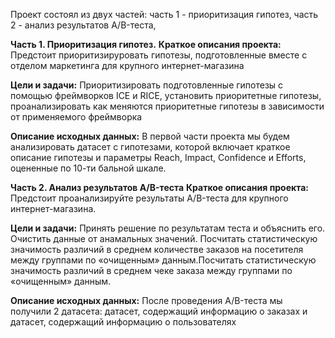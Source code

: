 Проект состоял из двух частей: часть 1 - приоритизация гипотез, часть 2 - анализ результатов A/B-теста, 

**Часть 1. Приоритизация гипотез.**
**Краткое описания проекта:**
Предстоит приоритизируровать гипотезы, подготовленные вместе с отделом маркетинга для крупного интернет-магазина

**Цели и задачи:** Приоритизировать подготовленные гипотезы с помощью фреймворков ICE и RICE, установить приоритетные гипотезы, проанализировать как меняются приоритетные гипотезы в зависимости от применяемого фреймворка

**Описание исходных данных:**
В первой части проекта мы будем анализировать датасет с гипотезами, которой включает краткое описание гипотезы и параметры Reach, Impact, Confidence и Efforts, оцененные по 10-ти бальной шкале.

**Часть 2. Анализ результатов A/B-теста**
**Краткое описания проекта:**
Предстоит проанализируйте результаты A/B-теста для крупного интернет-магазина.

**Цели и задачи:** Принять решение по результатам теста и объяснить его. Очистить данные от анамальных значений. Посчитать статистическую значимость различий в среднем количестве заказов на посетителя между группами по «очищенным» данным.Посчитать статистическую значимость различий в среднем чеке заказа между группами по «очищенным» данным.

**Описание исходных данных:**
После проведения A/B-теста мы получили 2 датасета: датасет, содержащий информацию о заказах и датасет, содержащий информацию о пользователях

